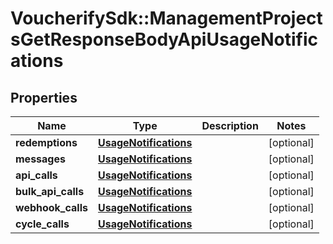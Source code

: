 # VoucherifySdk::ManagementProjectsGetResponseBodyApiUsageNotifications

## Properties

| Name | Type | Description | Notes |
| ---- | ---- | ----------- | ----- |
| **redemptions** | [**UsageNotifications**](UsageNotifications.md) |  | [optional] |
| **messages** | [**UsageNotifications**](UsageNotifications.md) |  | [optional] |
| **api_calls** | [**UsageNotifications**](UsageNotifications.md) |  | [optional] |
| **bulk_api_calls** | [**UsageNotifications**](UsageNotifications.md) |  | [optional] |
| **webhook_calls** | [**UsageNotifications**](UsageNotifications.md) |  | [optional] |
| **cycle_calls** | [**UsageNotifications**](UsageNotifications.md) |  | [optional] |

